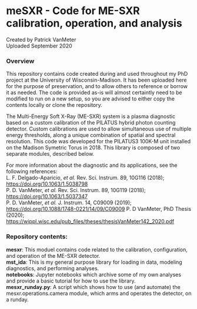 # meSXR - Code for ME-SXR calibration, operation, and analysis
Created by Patrick VanMeter  
Uploaded September 2020

### Overview
This repository contains code created during and used throughout my PhD project at the University of Wisconsin-Madison. It has been uploaded here for the purpose of preservation, and to allow others to reference or borrow it as needed. The code is provided as-is will almost certaintly need to be modified to run on a new setup, so you are advised to either copy the contents locally or clone the repository.

The Multi-Energy Soft X-Ray (ME-SXR) system is a plasma diagnostic based on a custom calibration of the PILATUS hybrid photon counting detector. Custom calibrations are used to allow simultaneous use of multiple energy thresholds, along a unique combination of spatial and spectral resolution. This code was developed for the PILATUS3 100K-M unit installed on the Madison Symetric Torus in 2018. This library is composed of two separate modules, described below.

For more information about the diagnostic and its applications, see the following references:  
L. F. Delgado-Aparicio, _et al._ Rev. Sci. Instrum. 89, 10G116 (2018); https://doi.org/10.1063/1.5038798  
P. D. VanMeter, _et al._ Rev. Sci. Instrum. 89, 10G119 (2018); https://doi.org/10.1063/1.5037347  
P. D. VanMeter, _et al._ J. Instrum. 14, C09009 (2019); https://doi.org/10.1088/1748-0221/14/09/C09009
P. D VanMeter, PhD Thesis (2020); https://wippl.wisc.edu/pub_files/theses/thesisVanMeter142_2020.pdf

### Repository contents:
__mesxr__: This moduel contains code related to the calibration, configuration, and operation of the ME-SXR detector.  
__mst_ida__: This is my general purpose library for loading in data, modeling diagnostics, and performing analyses.  
__notebooks__: Jupyter notebooks which archive some of my own analyses and provide a basic tutorial for how to use the library.  
__mesxr_runday.py__: A script which shows how to use (and automate) the mesxr.operations.camera module, which arms and operates the detector, on a runday.  
